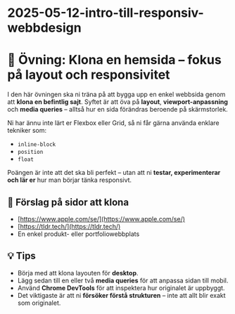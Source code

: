 # 2025-05-12-intro-till-responsiv-webbdesign

# 🧩 Övning: Klona en hemsida – fokus på layout och responsivitet

I den här övningen ska ni träna på att bygga upp en enkel webbsida genom att **klona en befintlig sajt**. Syftet är att öva på **layout**, **viewport-anpassning** och **media queries** – alltså hur en sida förändras beroende på skärmstorlek.

Ni har ännu inte lärt er Flexbox eller Grid, så ni får gärna använda enklare tekniker som:

- `inline-block`
- `position`
- `float`

Poängen är inte att det ska bli perfekt – utan att ni **testar, experimenterar och lär er** hur man börjar tänka responsivt.

## 📌 Förslag på sidor att klona

- [https://www.apple.com/se/](https://www.apple.com/se/)
- [https://tldr.tech/](https://tldr.tech/)
- En enkel produkt- eller portfoliowebbplats

## 💡 Tips

- Börja med att klona layouten för **desktop**.
- Lägg sedan till en eller två **media queries** för att anpassa sidan till mobil.
- Använd **Chrome DevTools** för att inspektera hur originalet är uppbyggt.
- Det viktigaste är att ni **försöker förstå strukturen** – inte att allt blir exakt som originalet.

